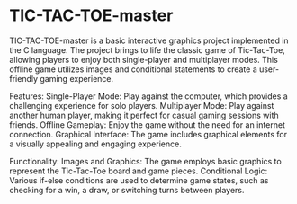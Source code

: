 # TIC-TAC-TOE-master
TIC-TAC-TOE-master is a basic interactive graphics project implemented in the C language. The project brings to life the classic game of Tic-Tac-Toe, allowing players to enjoy both single-player and multiplayer modes. This offline game utilizes images and conditional statements to create a user-friendly gaming experience.

Features:
Single-Player Mode: Play against the computer, which provides a challenging experience for solo players.
Multiplayer Mode: Play against another human player, making it perfect for casual gaming sessions with friends.
Offline Gameplay: Enjoy the game without the need for an internet connection.
Graphical Interface: The game includes graphical elements for a visually appealing and engaging experience.

Functionality:
Images and Graphics: The game employs basic graphics to represent the Tic-Tac-Toe board and game pieces.
Conditional Logic: Various if-else conditions are used to determine game states, such as checking for a win, a draw, or switching turns between players.
